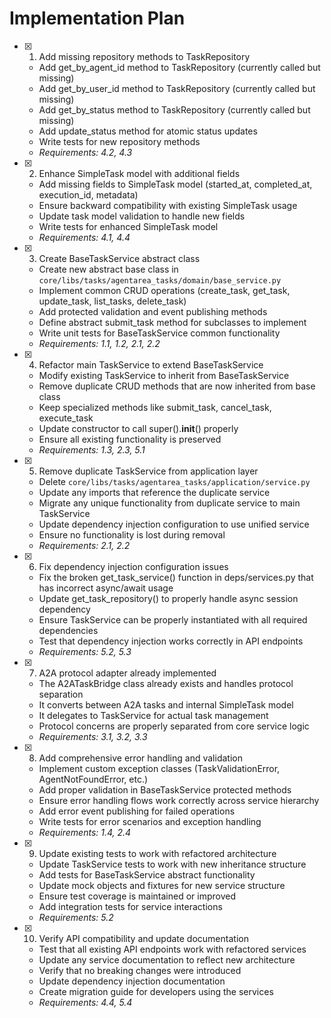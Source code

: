 # Implementation Plan

- [x] 1. Add missing repository methods to TaskRepository

  - Add get_by_agent_id method to TaskRepository (currently called but missing)
  - Add get_by_user_id method to TaskRepository (currently called but missing)
  - Add get_by_status method to TaskRepository (currently called but missing)
  - Add update_status method for atomic status updates
  - Write tests for new repository methods
  - _Requirements: 4.2, 4.3_

- [x] 2. Enhance SimpleTask model with additional fields

  - Add missing fields to SimpleTask model (started_at, completed_at, execution_id, metadata)
  - Ensure backward compatibility with existing SimpleTask usage
  - Update task model validation to handle new fields
  - Write tests for enhanced SimpleTask model
  - _Requirements: 4.1, 4.4_

- [x] 3. Create BaseTaskService abstract class

  - Create new abstract base class in `core/libs/tasks/agentarea_tasks/domain/base_service.py`
  - Implement common CRUD operations (create_task, get_task, update_task, list_tasks, delete_task)
  - Add protected validation and event publishing methods
  - Define abstract submit_task method for subclasses to implement
  - Write unit tests for BaseTaskService common functionality
  - _Requirements: 1.1, 1.2, 2.1, 2.2_

- [x] 4. Refactor main TaskService to extend BaseTaskService

  - Modify existing TaskService to inherit from BaseTaskService
  - Remove duplicate CRUD methods that are now inherited from base class
  - Keep specialized methods like submit_task, cancel_task, execute_task
  - Update constructor to call super().**init**() properly
  - Ensure all existing functionality is preserved
  - _Requirements: 1.3, 2.3, 5.1_

- [x] 5. Remove duplicate TaskService from application layer

  - Delete `core/libs/tasks/agentarea_tasks/application/service.py`
  - Update any imports that reference the duplicate service
  - Migrate any unique functionality from duplicate service to main TaskService
  - Update dependency injection configuration to use unified service
  - Ensure no functionality is lost during removal
  - _Requirements: 2.1, 2.2_

- [x] 6. Fix dependency injection configuration issues

  - Fix the broken get_task_service() function in deps/services.py that has incorrect async/await usage
  - Update get_task_repository() to properly handle async session dependency
  - Ensure TaskService can be properly instantiated with all required dependencies
  - Test that dependency injection works correctly in API endpoints
  - _Requirements: 5.2, 5.3_

- [x] 7. A2A protocol adapter already implemented

  - The A2ATaskBridge class already exists and handles protocol separation
  - It converts between A2A tasks and internal SimpleTask model
  - It delegates to TaskService for actual task management
  - Protocol concerns are properly separated from core service logic
  - _Requirements: 3.1, 3.2, 3.3_

- [x] 8. Add comprehensive error handling and validation

  - Implement custom exception classes (TaskValidationError, AgentNotFoundError, etc.)
  - Add proper validation in BaseTaskService protected methods
  - Ensure error handling flows work correctly across service hierarchy
  - Add error event publishing for failed operations
  - Write tests for error scenarios and exception handling
  - _Requirements: 1.4, 2.4_

- [x] 9. Update existing tests to work with refactored architecture

  - Update TaskService tests to work with new inheritance structure
  - Add tests for BaseTaskService abstract functionality
  - Update mock objects and fixtures for new service structure
  - Ensure test coverage is maintained or improved
  - Add integration tests for service interactions
  - _Requirements: 5.2_

- [x] 10. Verify API compatibility and update documentation
  - Test that all existing API endpoints work with refactored services
  - Update any service documentation to reflect new architecture
  - Verify that no breaking changes were introduced
  - Update dependency injection documentation
  - Create migration guide for developers using the services
  - _Requirements: 4.4, 5.4_
